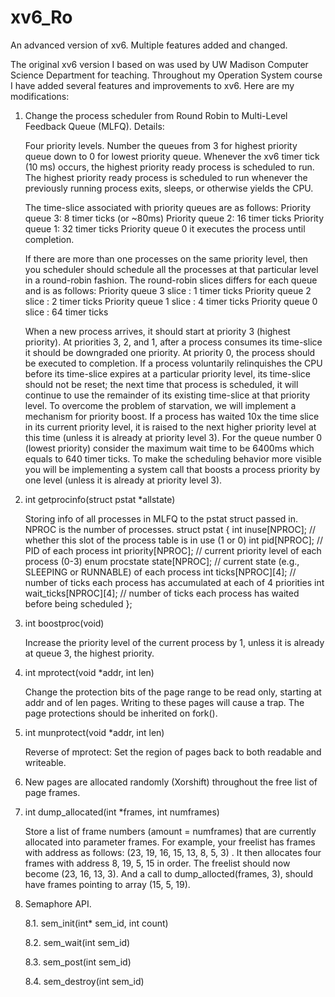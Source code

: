 # xv6_Ro
An advanced version of xv6. Multiple features added and changed.

The original xv6 version I based on was used by UW Madison Computer Science Department for teaching. Throughout my Operation System course I have added several features and improvements to xv6. Here are my modifications:

1. Change the process scheduler from Round Robin to Multi-Level Feedback Queue (MLFQ). Details:

    Four priority levels.
    Number the queues from 3 for highest priority queue down to 0 for lowest priority queue.
    Whenever the xv6 timer tick (10 ms) occurs, the highest priority ready process is scheduled to run.
    The highest priority ready process is scheduled to run whenever the previously running process exits, sleeps, or otherwise yields the CPU.
    
    The time-slice associated with priority queues are as follows:
    Priority queue 3: 8 timer ticks (or ~80ms)
    Priority queue 2: 16 timer ticks
    Priority queue 1: 32 timer ticks
    Priority queue 0 it executes the process until completion.
    
    If there are more than one processes on the same priority level, then you scheduler should schedule all the processes at that particular level in a round-robin fashion.
    The round-robin slices differs for each queue and is as follows:
    Priority queue 3 slice : 1 timer ticks
    Priority queue 2 slice : 2 timer ticks
    Priority queue 1 slice : 4 timer ticks
    Priority queue 0 slice : 64 timer ticks
    
    When a new process arrives, it should start at priority 3 (highest priority).
    At priorities 3, 2, and 1, after a process consumes its time-slice it should be downgraded one priority. At priority 0, the process should be executed to completion.
    If a process voluntarily relinquishes the CPU before its time-slice expires at a particular priority level, its time-slice should not be reset; the next time that process is scheduled, it will continue to use the remainder of its existing time-slice at that priority level.
    To overcome the problem of starvation, we will implement a mechanism for priority boost. If a process has waited 10x the time slice in its current priority level, it is raised to the next higher priority level at this time (unless it is already at priority level 3). For the queue number 0 (lowest priority) consider the maximum wait time to be 6400ms which equals to 640 timer ticks.
    To make the scheduling behavior more visible you will be implementing a system call that boosts a process priority by one level (unless it is already at priority level 3).

2. int getprocinfo(struct pstat *allstate)

	Storing info of all processes in MLFQ to the pstat struct passed in. NPROC is the number of processes. 
	struct pstat {
		int inuse[NPROC]; // whether this slot of the process table is in use (1 or 0)
		int pid[NPROC];   // PID of each process
		int priority[NPROC];  // current priority level of each process (0-3)
		enum procstate state[NPROC];  // current state (e.g., SLEEPING or RUNNABLE) of each process
		int ticks[NPROC][4];  // number of ticks each process has accumulated at each of 4 priorities
		int wait_ticks[NPROC][4]; // number of ticks each process has waited before being scheduled
	};

3. int boostproc(void)

	Increase the priority level of the current process by 1, unless it is already at queue 3, the highest priority.

4. int mprotect(void *addr, int len)
	
	Change the protection bits of the page range to be read only, starting at addr and of len pages. Writing to these pages will cause a trap. The page protections should be inherited on fork(). 
		
5. int munprotect(void *addr, int len)
		
	Reverse of mprotect: Set the region of pages back to both readable and writeable.

6. New pages are allocated randomly (Xorshift) throughout the free list of page frames.

7. int dump_allocated(int *frames, int numframes) 
		
	Store a list of frame numbers (amount = numframes) that are currently allocated into parameter frames. For example, your freelist has frames with address as follows: (23, 19, 16, 15, 13, 8, 5, 3) . It then allocates four frames with address 8, 19, 5, 15 in order. The freelist should now become (23, 16, 13, 3). And a call to dump_allocted(frames, 3), should have frames pointing to array (15, 5, 19).
		
8. Semaphore API.

	8.1. sem_init(int* sem_id, int count)

	8.2. sem_wait(int sem_id)

	8.3. sem_post(int sem_id)

	8.4. sem_destroy(int sem_id)
		
